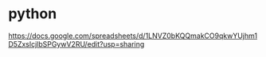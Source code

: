 # python
https://docs.google.com/spreadsheets/d/1LNVZ0bKQQmakCO9qkwYUjhm1D5ZxslcjlbSPGywV2RU/edit?usp=sharing
